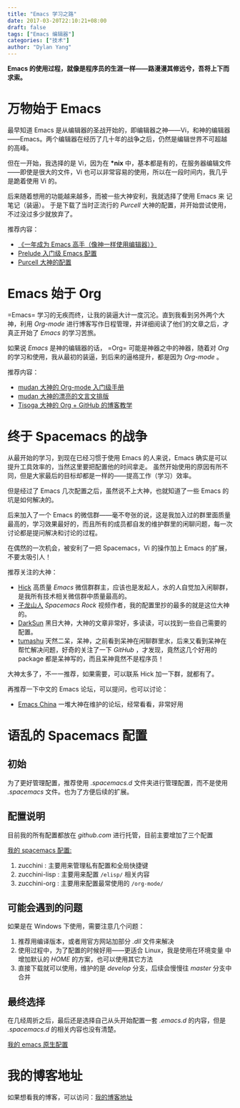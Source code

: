 ```yaml
---
title: "Emacs 学习之路"
date: 2017-03-20T22:10:21+08:00
draft: false
tags: ["Emacs 编辑器"]
categories: ["技术"]
author: "Dylan Yang"
---
```


**Emacs 的使用过程，就像是程序员的生涯一样——路漫漫其修远兮，吾将上下而求索。**

# 万物始于 Emacs

最早知道 Emacs 是从编辑器的圣战开始的，即编辑器之神——Vi，和神的编辑器——Emacs。两个编辑器在经历了几十年的战争之后，仍然是编辑世界不可超越的高峰。

但在一开始，我选择的是 Vi，因为在 __*nix__ 中，基本都是有的，在服务器编辑文件——即使是很大的文件，Vi 也可以非常容易的使用，所以在一段时间内，我几乎是跪着使用 Vi 的。

<!--more-->

后来随着想用的功能越来越多，而被一些大神安利，我就选择了使用 Emacs 来
记笔记（装逼）。
于是下载了当时正流行的 _Purcell_ 大神的配置，并开始尝试使用，不过没过多少就放弃了。

推荐内容：

- [《一年成为 Emacs 高手（像神一样使用编辑器）》](https://github.com/redguardtoo/mastering-emacs-in-one-year-guide/blob/master/guide-zh.org)
- [Prelude 入门级 Emacs 配置](https://github.com/bbatsov/prelude)
- [Purcell 大神的配置](https://github.com/purcell/emacs.d)

# Emacs 始于 Org

=Emacs= 学习的无疾而终，让我的装逼大计一度沉沦。直到我看到另外两个大神，利用 _Org-mode_ 进行博客写作日程管理，并详细阅读了他们的文章之后，才真正开始了 _Emacs_ 的学习苦旅。

如果说 _Emacs_ 是神的编辑器的话， =Org= 可能是神器之中的神器，随着对 _Org_ 的学习和使用，我从最初的装逼，到后来的逼格提升，都是因为 _Org-mode_ 。

推荐内容：

- [mudan 大神的 Org-mode 入门级手册](https://github.com/mudan/mudan.github.io/blob/master/Emacs/The_Org_Manual/The_Org_Manual.org)
- [mudan 大神的漂亮的文言文排版](https://github.com/mudan/mudan.github.io/blob/master/read/dx.org)
- [Tisoga 大神的 Org + GitHub 的博客教学](http://forrestchang.com/14824097554043.html)

# 终于 Spacemacs 的战争

从最开始的学习，到现在已经习惯于使用 Emacs 的人来说，Emacs 确实是可以提升工具效率的，当然这里要把配置他的时间拿走。
虽然开始使用的原因有所不同，但是大家最后的目标却都是一样的——提高工作（学习）效率。

但是经过了 Emacs 几次配置之后，虽然说不上大神，也就知道了一些 Emacs 的坑是如何解决的。

后来加入了一个 Emacs 的微信群——毫不夸张的说，这是我加入过的群里面质量最高的，学习效果最好的，而且所有的成员都自发的维护群里的闲聊问题，每一次讨论都是提问解决和讨论的过程。

在偶然的一次机会，被安利了一把 Spacemacs，Vi 的操作加上 Emacs 的扩展，不要太吸引人！

推荐关注的大神：

- [Hick](https://github.com/hick) 高质量 _Emacs_ 微信群群主，应该也是发起人，水的人自觉加入闲聊群，是我所有技术相关微信群中质量最高的。
- [子龙山人](https://github.com/zilongshanren) _Spacemacs Rock_ 视频作者，我的配置里抄的最多的就是这位大神的。
- [DarkSun](https://github.com/lujun9972)  黑日大神，大神的文章非常好，多读读，可以找到一些自己需要的配置。
- [tumashu](https://github.com/tumashu) 天然二呆，呆神，之前看到呆神在闲聊群里水，后来又看到呆神在帮忙解决问题，好奇的关注了一下 _GitHub_ ，才发现，竟然这几个好用的 package
  都是呆神写的，而且呆神竟然不是程序员！
  
大神太多了，不一一推荐，如果需要，可以联系 Hick 加一下群，就都有了。

再推荐一下中文的 Emacs 论坛，可以提问，也可以讨论：

- [Emacs China](https://emacs-china.org) 一堆大神在维护的论坛，经常看看，非常好用

# 语乱的 Spacemacs 配置

## 初始

为了更好管理配置，推荐使用 _.spacemacs.d_ 文件夹进行管理配置，而不是使用
_.spacemacs_ 文件。也为了方便后续的扩展。

## 配置说明

目前我的所有配置都放在 _github.com_ 进行托管，目前主要增加了三个配置

[我的 spacemacs 配置:](https://github.com/AboutEmacs/.spacemacs.d)

1. zucchini : 主要用来管理私有配置和全局快捷键
2. zucchini-lisp : 主要用来配置 `/elisp/` 相关内容
3. zucchini-org : 主要用来配置最常使用的 `/org-mode/`

## 可能会遇到的问题

如果是在 Windows 下使用，需要注意几个问题：

  1. 推荐用编译版本，或者用官方网站加部分 _.dll_ 文件来解决
  2. 使用过程中，为了配置的时候好用——更适合 Linux，我是使用在环境变量
    中增加默认的 _HOME_ 的方案，也可以使用其它方法
  3. 直接下载就可以使用，维护的是 _develop_ 分支，后续会慢慢往 _master_
    分支中合并

## 最终选择

在几经周折之后，最后还是选择自己从头开始配置一套 _.emacs.d_ 的内容，但是 _.spacemacs.d_ 的相关内容也没有清楚。
  
  [我的 emacs 原生配置](https://github.com/AboutEmacs/.emacs.d)

# 我的博客地址

如果想看我的博客，可以访问：[我的博客地址](https://zucchiniy.github.io)
